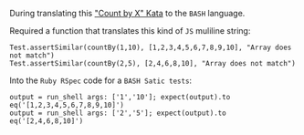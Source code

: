 During translating this ["Count by X" Kata](https://www.codewars.com/kata/count-by-x) to the `BASH` language.

Required a function that translates this kind of `JS` muliline string:
```
Test.assertSimilar(countBy(1,10), [1,2,3,4,5,6,7,8,9,10], "Array does not match")
Test.assertSimilar(countBy(2,5), [2,4,6,8,10], "Array does not match")
```

Into the `Ruby RSpec` code for a `BASH Satic tests`:

```
output = run_shell args: ['1','10']; expect(output).to eq('[1,2,3,4,5,6,7,8,9,10]')
output = run_shell args: ['2','5']; expect(output).to eq('[2,4,6,8,10]')
```